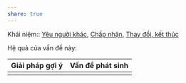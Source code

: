 ```yaml
---
share: true
---
```

Khái niệm:: [Yêu người khác](../T%E1%BB%AB%20%C4%91i%E1%BB%83n/Trung%20t%C3%ADnh/Y%C3%AAu%20ng%C6%B0%E1%BB%9Di%20kh%C3%A1c.md), [Chấp nhận](../T%E1%BB%AB%20%C4%91i%E1%BB%83n/T%C3%ADch%20c%E1%BB%B1c/Ch%E1%BA%A5p%20nh%E1%BA%ADn.md), [Thay đổi, kết thúc](../T%E1%BB%AB%20%C4%91i%E1%BB%83n/Trung%20t%C3%ADnh/Thay%20%C4%91%E1%BB%95i,%20k%E1%BA%BFt%20th%C3%BAc.md)

Hệ quả của vấn đề này:


| Giải pháp gợi ý | Vấn đề phát sinh |
| --------------- | ---------------- |
|                 |                  |
